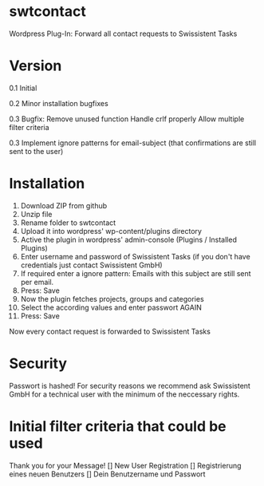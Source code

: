 swtcontact
==========

Wordpress Plug-In: Forward all contact requests to Swissistent Tasks

Version
=======

0.1 Initial

0.2 Minor installation bugfixes

0.3 Bugfix: Remove unused function
    Handle crlf properly
    Allow multiple filter criteria

0.3 Implement ignore patterns for email-subject (that confirmations are still sent to the user)


Installation
============
1. Download ZIP from github
2. Unzip file
3. Rename folder to swtcontact
4. Upload it into wordpress' wp-content/plugins directory
5. Active the plugin in wordpress' admin-console (Plugins / Installed Plugins)
6. Enter username and password of Swissistent Tasks (if you don't have credentials just contact Swissistent GmbH)
7. If required enter a ignore pattern: Emails with this subject are still sent per email.
8. Press: Save
9. Now the plugin fetches projects, groups and categories
10. Select the according values and enter passwort AGAIN
11. Press: Save

Now every contact request is forwarded to Swissistent Tasks

Security
=============
Passwort is hashed!
For security reasons we recommend ask Swissistent GmbH for a technical user with the minimum of the neccessary rights. 

Initial filter criteria that could be used
==========================================
Thank you for your Message!
[<blog-name>] New User Registration
[<blog-name>] Registrierung eines neuen Benutzers
[<blog-name>] Dein Benutzername und Passwort
